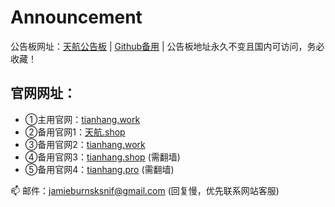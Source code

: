 # Announcement
公告板网址：[天航公告板](https://天航.net) | [Github备用](https://github.com/tianhangshop/Announcement "Github地址") | 公告板地址永久不变且国内可访问，务必收藏！

## 官网网址：
- ①主用官网：[tianhang.work](https://tianhang.work/)
- ②备用官网1：[天航.shop](https://天航.shop/)
- ③备用官网2：[tianhang.work](https://tianhang.work/)
- ④备用官网3：[tianhang.shop](https://tianhang.shop/) (需翻墙)
- ⑤备用官网4：[tianhang.pro](https://tianhang.pro/) (需翻墙)

📫 邮件：jamieburnsksnif@gmail.com (回复慢，优先联系网站客服)
